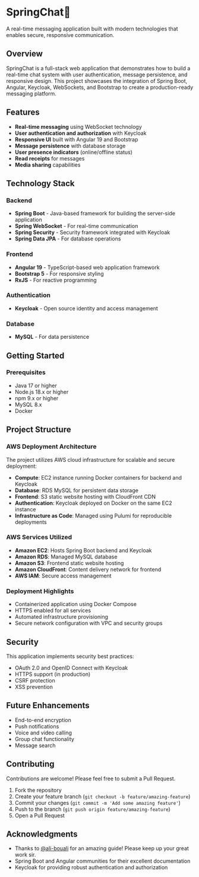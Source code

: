 # SpringChat💬

A real-time messaging application built with modern technologies that enables secure, responsive communication.

## Overview

SpringChat is a full-stack web application that demonstrates how to build a real-time chat system with user authentication, message persistence, and responsive design. This project showcases the integration of Spring Boot, Angular, Keycloak, WebSockets, and Bootstrap to create a production-ready messaging platform.

## Features

- **Real-time messaging** using WebSocket technology
- **User authentication and authorization** with Keycloak
- **Responsive UI** built with Angular 19 and Bootstrap
- **Message persistence** with database storage
- **User presence indicators** (online/offline status)
- **Read receipts** for messages
- **Media sharing** capabilities

## Technology Stack

### Backend
- **Spring Boot** - Java-based framework for building the server-side application
- **Spring WebSocket** - For real-time communication
- **Spring Security** - Security framework integrated with Keycloak
- **Spring Data JPA** - For database operations

### Frontend
- **Angular 19** - TypeScript-based web application framework
- **Bootstrap 5** - For responsive styling
- **RxJS** - For reactive programming

### Authentication
- **Keycloak** - Open source identity and access management

### Database
- **MySQL** - For data persistence

## Getting Started

### Prerequisites
- Java 17 or higher
- Node.js 18.x or higher
- npm 9.x or higher
- MySQL 8.x
- Docker


## Project Structure
### AWS Deployment Architecture
The project utilizes AWS cloud infrastructure for scalable and secure deployment:
- **Compute**: EC2 instance running Docker containers for backend and Keycloak
- **Database**: RDS MySQL for persistent data storage
- **Frontend**: S3 static website hosting with CloudFront CDN
- **Authentication**: Keycloak deployed on Docker on the same EC2 instance
- **Infrastructure as Code**: Managed using Pulumi for reproducible deployments

### AWS Services Utilized
- **Amazon EC2**: Hosts Spring Boot backend and Keycloak
- **Amazon RDS**: Managed MySQL database
- **Amazon S3**: Frontend static website hosting
- **Amazon CloudFront**: Content delivery network for frontend
- **AWS IAM**: Secure access management

### Deployment Highlights
- Containerized application using Docker Compose
- HTTPS enabled for all services
- Automated infrastructure provisioning
- Secure network configuration with VPC and security groups

## Security

This application implements security best practices:
- OAuth 2.0 and OpenID Connect with Keycloak
- HTTPS support (in production)
- CSRF protection
- XSS prevention

## Future Enhancements

- End-to-end encryption
- Push notifications
- Voice and video calling
- Group chat functionality
- Message search

## Contributing

Contributions are welcome! Please feel free to submit a Pull Request.

1. Fork the repository
2. Create your feature branch (`git checkout -b feature/amazing-feature`)
3. Commit your changes (`git commit -m 'Add some amazing feature'`)
4. Push to the branch (`git push origin feature/amazing-feature`)
5. Open a Pull Request

## Acknowledgments

- Thanks to [@ali-bouali](https://github.com/ali-bouali) for an amazing guide! Please keep up your great work sir.
- Spring Boot and Angular communities for their excellent documentation
- Keycloak for providing robust authentication and authorization
